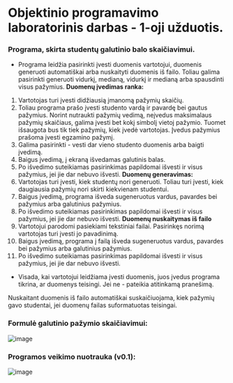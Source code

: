 # Objektinio programavimo laboratorinis darbas - 1-oji užduotis.

### **Programa, skirta studentų galutinio balo skaičiavimui.**

- Programa leidžia pasirinkti įvesti duomenis vartotojui, duomenis generuoti automatiškai arba nuskaityti duomenis iš failo. Toliau galima pasirinkti generuoti vidurkį, medianą, vidurkį ir medianą arba spausdinti visus pažymius.
**Duomenų įvedimas ranka:**
1. Vartotojas turi įvesti didžiausią įmanomą pažymių skaičių. 
2. Toliau programa prašo įvesti studento vardą ir pavardę bei gautus pažymius. Norint nutraukti pažymių vedimą, neįvedus maksimalaus pažymių skaičiaus, galima įvesti bet kokį simbolį vietoj pažymio. Tuomet išsaugota bus tik tiek pažymių, kiek įvedė vartotojas. Įvedus pažymius prašoma įvesti egzamino pažymį.
3. Galima pasirinkti - vesti dar vieno studento duomenis arba baigti įvedimą.
4. Baigus įvedimą, į ekraną išvedamas galutinis balas. 
5. Po išvedimo suteikiamas pasirinkimas papildomai išvesti ir visus pažymius, jei jie dar nebuvo išvesti.
**Duomenų generavimas:**
1. Vartotojas turi įvesti, kiek studentų nori generuoti. Toliau turi įvesti, kiek daugiausia pažymių nori skirti kiekvienam studentui.
2. Baigus įvedimą, programa išveda sugeneruotus vardus, pavardes bei pažymius arba galutinius pažymius.
3. Po išvedimo suteikiamas pasirinkimas papildomai išvesti ir visus pažymius, jei jie dar nebuvo išvesti.
**Duomenų nuskaitymas iš failo**
1. Vartotojui parodomi pasiekiami tekstiniai failai. Pasirinkęs norimą vartotojas turi įvesti jo pavadinimą.
2. Baigus įvedimą, programa į failą išveda sugeneruotus vardus, pavardes bei pažymius arba galutinius pažymius.
3. Po išvedimo suteikiamas pasirinkimas papildomai išvesti ir visus pažymius, jei jie dar nebuvo išvesti.

- Visada, kai vartotojui leidžiama įvesti duomenis, juos įvedus programa tikrina, ar duomenys teisingi. Jei ne - pateikia atitinkamą pranešimą.

Nuskaitant duomenis iš failo automatiškai suskaičiuojama, kiek pažymių gavo studentai, jei duomenų failas suformatuotas teisingai.


### Formulė galutinio pažymio skaičiavimui: <br>
![image](https://user-images.githubusercontent.com/116343289/221124441-e0c14ec4-e460-4933-825f-db93016aa331.png)

### Programos veikimo nuotrauka (v0.1): 
![image](https://user-images.githubusercontent.com/116343289/221123906-367b75ab-b0f9-49ac-924d-c2dc56dcebd6.png)
